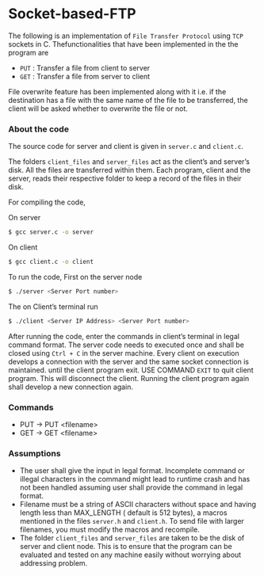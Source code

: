 # Socket-based-FTP	

The following is an implementation of `File Transfer Protocol` using `TCP` sockets in C. Thefunctionalities that have been implemented in the the program are

 * `PUT` : Transfer a file from client to server
 * `GET` : Transfer a file from server to client

File overwrite feature has been implemented along with it i.e. if the destination has a file with the same
name of the file to be transferred, the client will be asked whether to overwrite the file or not.

### About the code

The source code for server and client is given in `server.c` and `client.c`.

The folders `client_files` and `server_files` act as the client’s and server’s disk. All the files are transferred within them. Each program, client and the server, reads their respective folder to keep a record of the files in their disk.


For compiling the code, 

On server 
```bash
$ gcc server.c -o server
```

On client
```bash
$ gcc client.c -o client
```

To run the code, 
First on the server node
```bash
$ ./server <Server Port number>
```
The on Client’s terminal run
```bash
$ ./client <Server IP Address> <Server Port number>
```

After running the code, enter the commands in client’s terminal in legal command format. The server code needs to executed once and shall be closed using `Ctrl + C` in the server machine. Every client on execution develops a connection with the server and the same socket connection is maintained. until the client program exit. USE COMMAND `EXIT` to quit client program. This will disconnect the
client. Running the client program again shall develop a new connection again.

### Commands
   * PUT -> PUT \<filename>
   * GET -> GET \<filename>
         
         
### Assumptions
   * The user shall give the input in legal format. Incomplete command or illegal characters in the command might lead to runtime crash and has not been handled assuming user shall provide the command in legal format.
   * Filename must be a string of ASCII characters without space and having length less than MAX_LENGTH ( default is 512 bytes), a macros mentioned in the files `server.h` and `client.h`. To send file with larger filenames, you must modify the macros and recompile.
   * The folder `client_files` and `server_files` are taken to be the disk of server and client node. This is to ensure that the program can be evaluated and tested on any machine easily without worrying about addressing problem.